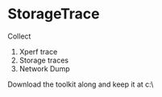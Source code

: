 # StorageTrace

Collect 
1. Xperf trace
2. Storage traces
3. Network Dump

Download the toolkit along and keep it at c:\
